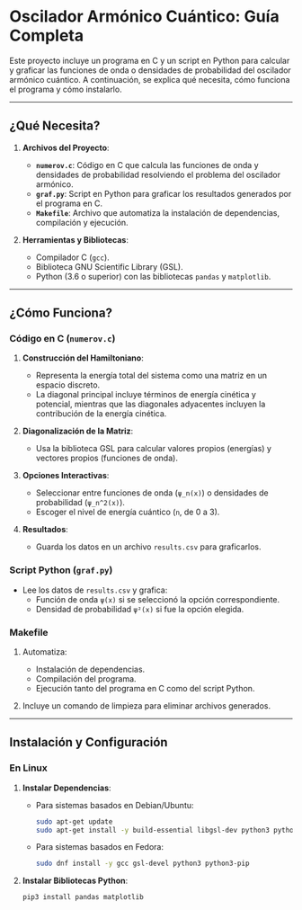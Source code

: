 # Oscilador Armónico Cuántico: Guía Completa

Este proyecto incluye un programa en C y un script en Python para calcular y graficar las funciones de onda o densidades de probabilidad del oscilador armónico cuántico. A continuación, se explica qué necesita, cómo funciona el programa y cómo instalarlo.

---

## ¿Qué Necesita?

1. **Archivos del Proyecto**:
   - **`numerov.c`**: Código en C que calcula las funciones de onda y densidades de probabilidad resolviendo el problema del oscilador armónico.
   - **`graf.py`**: Script en Python para graficar los resultados generados por el programa en C.
   - **`Makefile`**: Archivo que automatiza la instalación de dependencias, compilación y ejecución.

2. **Herramientas y Bibliotecas**:
   - Compilador C (`gcc`).
   - Biblioteca GNU Scientific Library (GSL).
   - Python (3.6 o superior) con las bibliotecas `pandas` y `matplotlib`.

---

## ¿Cómo Funciona?

### **Código en C (`numerov.c`)**

1. **Construcción del Hamiltoniano**:
   - Representa la energía total del sistema como una matriz en un espacio discreto.
   - La diagonal principal incluye términos de energía cinética y potencial, mientras que las diagonales adyacentes incluyen la contribución de la energía cinética.

2. **Diagonalización de la Matriz**:
   - Usa la biblioteca GSL para calcular valores propios (energías) y vectores propios (funciones de onda).

3. **Opciones Interactivas**:
   - Seleccionar entre funciones de onda (`ψ_n(x)`) o densidades de probabilidad (`ψ_n^2(x)`).
   - Escoger el nivel de energía cuántico (`n`, de 0 a 3).

4. **Resultados**:
   - Guarda los datos en un archivo `results.csv` para graficarlos.

### **Script Python (`graf.py`)**

- Lee los datos de `results.csv` y grafica:
  - Función de onda `ψ(x)` si se seleccionó la opción correspondiente.
  - Densidad de probabilidad `ψ²(x)` si fue la opción elegida.

### **Makefile**

1. Automatiza:
   - Instalación de dependencias.
   - Compilación del programa.
   - Ejecución tanto del programa en C como del script Python.

2. Incluye un comando de limpieza para eliminar archivos generados.

---

## Instalación y Configuración

### En Linux

1. **Instalar Dependencias**:
   - Para sistemas basados en Debian/Ubuntu:
     ```bash
     sudo apt-get update
     sudo apt-get install -y build-essential libgsl-dev python3 python3-pip
     ```
   - Para sistemas basados en Fedora:
     ```bash
     sudo dnf install -y gcc gsl-devel python3 python3-pip
     ```

2. **Instalar Bibliotecas Python**:
   ```bash
   pip3 install pandas matplotlib

